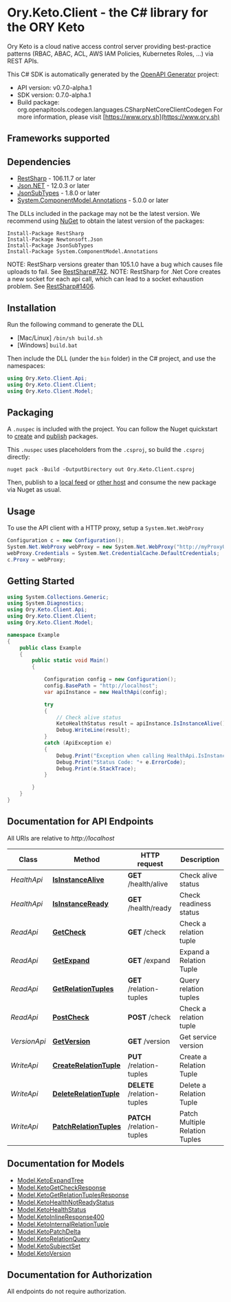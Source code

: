 # Ory.Keto.Client - the C# library for the ORY Keto

Ory Keto is a cloud native access control server providing best-practice patterns (RBAC, ABAC, ACL, AWS IAM Policies, Kubernetes Roles, ...) via REST APIs.

This C# SDK is automatically generated by the [OpenAPI Generator](https://openapi-generator.tech) project:

- API version: v0.7.0-alpha.1
- SDK version: 0.7.0-alpha.1
- Build package: org.openapitools.codegen.languages.CSharpNetCoreClientCodegen
    For more information, please visit [https://www.ory.sh](https://www.ory.sh)

<a name="frameworks-supported"></a>
## Frameworks supported

<a name="dependencies"></a>
## Dependencies

- [RestSharp](https://www.nuget.org/packages/RestSharp) - 106.11.7 or later
- [Json.NET](https://www.nuget.org/packages/Newtonsoft.Json/) - 12.0.3 or later
- [JsonSubTypes](https://www.nuget.org/packages/JsonSubTypes/) - 1.8.0 or later
- [System.ComponentModel.Annotations](https://www.nuget.org/packages/System.ComponentModel.Annotations) - 5.0.0 or later

The DLLs included in the package may not be the latest version. We recommend using [NuGet](https://docs.nuget.org/consume/installing-nuget) to obtain the latest version of the packages:
```
Install-Package RestSharp
Install-Package Newtonsoft.Json
Install-Package JsonSubTypes
Install-Package System.ComponentModel.Annotations
```

NOTE: RestSharp versions greater than 105.1.0 have a bug which causes file uploads to fail. See [RestSharp#742](https://github.com/restsharp/RestSharp/issues/742).
NOTE: RestSharp for .Net Core creates a new socket for each api call, which can lead to a socket exhaustion problem. See [RestSharp#1406](https://github.com/restsharp/RestSharp/issues/1406).

<a name="installation"></a>
## Installation
Run the following command to generate the DLL
- [Mac/Linux] `/bin/sh build.sh`
- [Windows] `build.bat`

Then include the DLL (under the `bin` folder) in the C# project, and use the namespaces:
```csharp
using Ory.Keto.Client.Api;
using Ory.Keto.Client.Client;
using Ory.Keto.Client.Model;
```
<a name="packaging"></a>
## Packaging

A `.nuspec` is included with the project. You can follow the Nuget quickstart to [create](https://docs.microsoft.com/en-us/nuget/quickstart/create-and-publish-a-package#create-the-package) and [publish](https://docs.microsoft.com/en-us/nuget/quickstart/create-and-publish-a-package#publish-the-package) packages.

This `.nuspec` uses placeholders from the `.csproj`, so build the `.csproj` directly:

```
nuget pack -Build -OutputDirectory out Ory.Keto.Client.csproj
```

Then, publish to a [local feed](https://docs.microsoft.com/en-us/nuget/hosting-packages/local-feeds) or [other host](https://docs.microsoft.com/en-us/nuget/hosting-packages/overview) and consume the new package via Nuget as usual.

<a name="usage"></a>
## Usage

To use the API client with a HTTP proxy, setup a `System.Net.WebProxy`
```csharp
Configuration c = new Configuration();
System.Net.WebProxy webProxy = new System.Net.WebProxy("http://myProxyUrl:80/");
webProxy.Credentials = System.Net.CredentialCache.DefaultCredentials;
c.Proxy = webProxy;
```

<a name="getting-started"></a>
## Getting Started

```csharp
using System.Collections.Generic;
using System.Diagnostics;
using Ory.Keto.Client.Api;
using Ory.Keto.Client.Client;
using Ory.Keto.Client.Model;

namespace Example
{
    public class Example
    {
        public static void Main()
        {

            Configuration config = new Configuration();
            config.BasePath = "http://localhost";
            var apiInstance = new HealthApi(config);

            try
            {
                // Check alive status
                KetoHealthStatus result = apiInstance.IsInstanceAlive();
                Debug.WriteLine(result);
            }
            catch (ApiException e)
            {
                Debug.Print("Exception when calling HealthApi.IsInstanceAlive: " + e.Message );
                Debug.Print("Status Code: "+ e.ErrorCode);
                Debug.Print(e.StackTrace);
            }

        }
    }
}
```

<a name="documentation-for-api-endpoints"></a>
## Documentation for API Endpoints

All URIs are relative to *http://localhost*

Class | Method | HTTP request | Description
------------ | ------------- | ------------- | -------------
*HealthApi* | [**IsInstanceAlive**](docs/HealthApi.md#isinstancealive) | **GET** /health/alive | Check alive status
*HealthApi* | [**IsInstanceReady**](docs/HealthApi.md#isinstanceready) | **GET** /health/ready | Check readiness status
*ReadApi* | [**GetCheck**](docs/ReadApi.md#getcheck) | **GET** /check | Check a relation tuple
*ReadApi* | [**GetExpand**](docs/ReadApi.md#getexpand) | **GET** /expand | Expand a Relation Tuple
*ReadApi* | [**GetRelationTuples**](docs/ReadApi.md#getrelationtuples) | **GET** /relation-tuples | Query relation tuples
*ReadApi* | [**PostCheck**](docs/ReadApi.md#postcheck) | **POST** /check | Check a relation tuple
*VersionApi* | [**GetVersion**](docs/VersionApi.md#getversion) | **GET** /version | Get service version
*WriteApi* | [**CreateRelationTuple**](docs/WriteApi.md#createrelationtuple) | **PUT** /relation-tuples | Create a Relation Tuple
*WriteApi* | [**DeleteRelationTuple**](docs/WriteApi.md#deleterelationtuple) | **DELETE** /relation-tuples | Delete a Relation Tuple
*WriteApi* | [**PatchRelationTuples**](docs/WriteApi.md#patchrelationtuples) | **PATCH** /relation-tuples | Patch Multiple Relation Tuples


<a name="documentation-for-models"></a>
## Documentation for Models

 - [Model.KetoExpandTree](docs/KetoExpandTree.md)
 - [Model.KetoGetCheckResponse](docs/KetoGetCheckResponse.md)
 - [Model.KetoGetRelationTuplesResponse](docs/KetoGetRelationTuplesResponse.md)
 - [Model.KetoHealthNotReadyStatus](docs/KetoHealthNotReadyStatus.md)
 - [Model.KetoHealthStatus](docs/KetoHealthStatus.md)
 - [Model.KetoInlineResponse400](docs/KetoInlineResponse400.md)
 - [Model.KetoInternalRelationTuple](docs/KetoInternalRelationTuple.md)
 - [Model.KetoPatchDelta](docs/KetoPatchDelta.md)
 - [Model.KetoRelationQuery](docs/KetoRelationQuery.md)
 - [Model.KetoSubjectSet](docs/KetoSubjectSet.md)
 - [Model.KetoVersion](docs/KetoVersion.md)


<a name="documentation-for-authorization"></a>
## Documentation for Authorization

All endpoints do not require authorization.
